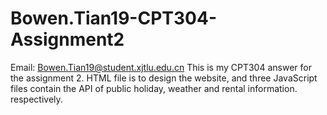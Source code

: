 # Bowen.Tian19-CPT304-Assignment2
Email: Bowen.Tian19@student.xjtlu.edu.cn
This is my CPT304 answer for the assignment 2.
HTML file is to design the website, and three JavaScript files contain the API of public holiday, weather and rental information. respectively. 
